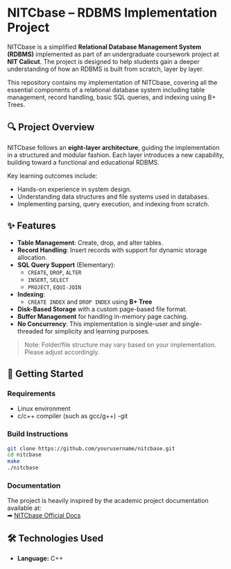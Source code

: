# NITCbase – RDBMS Implementation Project

NITCbase is a simplified **Relational Database Management System (RDBMS)** implemented as part of an undergraduate coursework project at **NIT Calicut**. The project is designed to help students gain a deeper understanding of how an RDBMS is built from scratch, layer by layer.

This repository contains my implementation of NITCbase, covering all the essential components of a relational database system including table management, record handling, basic SQL queries, and indexing using B+ Trees.

## 🔍 Project Overview

NITCbase follows an **eight-layer architecture**, guiding the implementation in a structured and modular fashion. Each layer introduces a new capability, building toward a functional and educational RDBMS.

Key learning outcomes include:
- Hands-on experience in system design.
- Understanding data structures and file systems used in databases.
- Implementing parsing, query execution, and indexing from scratch.

## ✨ Features

- **Table Management**: Create, drop, and alter tables.
- **Record Handling**: Insert records with support for dynamic storage allocation.
- **SQL Query Support** (Elementary):
  - `CREATE`, `DROP`, `ALTER`
  - `INSERT`, `SELECT`
  - `PROJECT`, `EQUI-JOIN`
- **Indexing**:
  - `CREATE INDEX` and `DROP INDEX` using **B+ Tree**
- **Disk-Based Storage** with a custom page-based file format.
- **Buffer Management** for handling in-memory page caching.
- **No Concurrency**: This implementation is single-user and single-threaded for simplicity and learning purposes.


> Note: Folder/file structure may vary based on your implementation. Please adjust accordingly.

## 🚀 Getting Started

### Requirements
- Linux environment
- c/c++  compiler (such as gcc/g++)
-git

### Build Instructions

```bash
git clone https://github.com/yourusername/nitcbase.git
cd nitcbase
make
./nitcbase
```

### Documentation
The project is heavily inspired by the academic project documentation available at:  
➡ [NITCbase Official Docs](https://nitcbase.github.io/)

## 🛠 Technologies Used
- **Language:** C++

